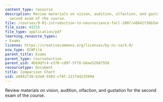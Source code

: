 ```yaml
---
content_type: resource
description: Review materials on vision, audition, olfaction, and gustation for the
  second exam of the course.
file: /courses/9-01-introduction-to-neuroscience-fall-2007/e8842f30b3a85503cf8f22174423599d_ex2_comp_chrt.pdf
file_size: 42215
file_type: application/pdf
learning_resource_types:
- Exams
license: https://creativecommons.org/licenses/by-nc-sa/4.0/
ocw_type: OCWFile
parent_title: Exams
parent_type: CourseSection
parent_uid: 4bb9dfc4-e370-cd9f-5ff8-b6ae52b87558
resourcetype: Document
title: Comparison Chart
uid: e8842f30-b3a8-5503-cf8f-22174423599d
---
```

Review materials on vision, audition, olfaction, and gustation for the second exam of the course.